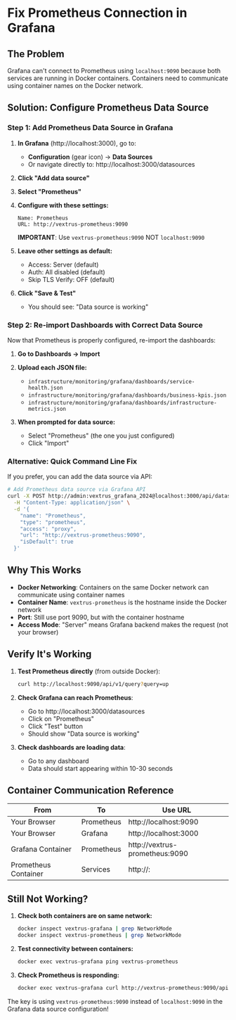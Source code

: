 # Fix Prometheus Connection in Grafana

## The Problem
Grafana can't connect to Prometheus using `localhost:9090` because both services are running in Docker containers. Containers need to communicate using container names on the Docker network.

## Solution: Configure Prometheus Data Source

### Step 1: Add Prometheus Data Source in Grafana

1. **In Grafana** (http://localhost:3000), go to:
   - **Configuration** (gear icon) → **Data Sources**
   - Or navigate directly to: http://localhost:3000/datasources

2. **Click "Add data source"**

3. **Select "Prometheus"**

4. **Configure with these settings:**
   ```
   Name: Prometheus
   URL: http://vextrus-prometheus:9090
   ```

   **IMPORTANT**: Use `vextrus-prometheus:9090` NOT `localhost:9090`

5. **Leave other settings as default:**
   - Access: Server (default)
   - Auth: All disabled (default)
   - Skip TLS Verify: OFF (default)

6. **Click "Save & Test"**
   - You should see: "Data source is working"

### Step 2: Re-import Dashboards with Correct Data Source

Now that Prometheus is properly configured, re-import the dashboards:

1. **Go to Dashboards → Import**

2. **Upload each JSON file:**
   - `infrastructure/monitoring/grafana/dashboards/service-health.json`
   - `infrastructure/monitoring/grafana/dashboards/business-kpis.json`
   - `infrastructure/monitoring/grafana/dashboards/infrastructure-metrics.json`

3. **When prompted for data source:**
   - Select "Prometheus" (the one you just configured)
   - Click "Import"

### Alternative: Quick Command Line Fix

If you prefer, you can add the data source via API:

```bash
# Add Prometheus data source via Grafana API
curl -X POST http://admin:vextrus_grafana_2024@localhost:3000/api/datasources \
  -H "Content-Type: application/json" \
  -d '{
    "name": "Prometheus",
    "type": "prometheus",
    "access": "proxy",
    "url": "http://vextrus-prometheus:9090",
    "isDefault": true
  }'
```

## Why This Works

- **Docker Networking**: Containers on the same Docker network can communicate using container names
- **Container Name**: `vextrus-prometheus` is the hostname inside the Docker network
- **Port**: Still use port 9090, but with the container hostname
- **Access Mode**: "Server" means Grafana backend makes the request (not your browser)

## Verify It's Working

1. **Test Prometheus directly** (from outside Docker):
   ```bash
   curl http://localhost:9090/api/v1/query?query=up
   ```

2. **Check Grafana can reach Prometheus**:
   - Go to http://localhost:3000/datasources
   - Click on "Prometheus"
   - Click "Test" button
   - Should show "Data source is working"

3. **Check dashboards are loading data**:
   - Go to any dashboard
   - Data should start appearing within 10-30 seconds

## Container Communication Reference

| From | To | Use URL |
|------|-----|---------|
| Your Browser | Prometheus | http://localhost:9090 |
| Your Browser | Grafana | http://localhost:3000 |
| Grafana Container | Prometheus | http://vextrus-prometheus:9090 |
| Prometheus Container | Services | http://<service-name>:<port> |

## Still Not Working?

1. **Check both containers are on same network:**
   ```bash
   docker inspect vextrus-grafana | grep NetworkMode
   docker inspect vextrus-prometheus | grep NetworkMode
   ```

2. **Test connectivity between containers:**
   ```bash
   docker exec vextrus-grafana ping vextrus-prometheus
   ```

3. **Check Prometheus is responding:**
   ```bash
   docker exec vextrus-grafana curl http://vextrus-prometheus:9090/api/v1/query?query=up
   ```

The key is using `vextrus-prometheus:9090` instead of `localhost:9090` in the Grafana data source configuration!